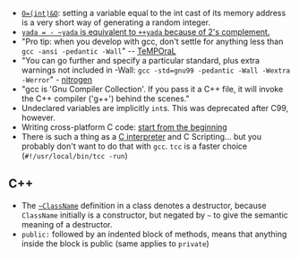 * [`O=(int)&O`](https://github.com/duckythescientist/obfuscatedLife/blob/master/remarks.md#int-_2048ointo______): setting a variable equal to the int cast of its memory address is a very short way of generating a random integer.
* [`yada = - ~yada` is equivalent to `++yada` because of 2's complement.](https://github.com/duckythescientist/obfuscatedLife/blob/master/remarks.md#while__-__2048___oo0x41c64e6d123450x7fffffff1024150)
* "Pro tip: when you develop with gcc, don't settle for anything less than `gcc -ansi -pedantic -Wall`" -- [TeMPOraL](https://news.ycombinator.com/item?id=7156405)
* "You can go further and specify a particular standard, plus extra warnings not included in -Wall: `gcc -std=gnu99 -pedantic -Wall -Wextra -Werror`" - [nitrogen](https://news.ycombinator.com/item?id=7156405)
* "gcc is 'Gnu Compiler Collection'. If you pass it a C++ file, it will invoke the C++ compiler ('g++') behind the scenes."
* Undeclared variables are implicitly `int`s. This was deprecated after C99, however.
* Writing cross-platform C code: [start from the beginning](http://www.ski-epic.com/source_code_essays/ten_rules_for_writing_cross_platform_c_source_code.html)
* There is such a thing as a [C interpreter](http://www.reddit.com/r/programming/comments/2latu2/c4_c_in_4_functions/clt70uk) and C Scripting... but you probably don't want to do that with `gcc`. `tcc` is a faster choice (`#!/usr/local/bin/tcc -run`)

## C++

* The [`~ClassName`](http://stackoverflow.com/a/1395509/1558430) definition in a class denotes a destructor, because `ClassName` initially is a constructor, but negated by `~` to give the semantic meaning of a destructor. 
* `public:` followed by an indented block of methods, means that anything inside the block is public (same applies to `private`)
